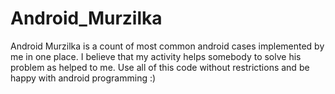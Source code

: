 Android_Murzilka
================

Android Murzilka is a count of most common android cases implemented by me in one place. I believe that my activity helps somebody to solve his problem as helped to me. Use all of this code without restrictions and be happy with android programming :)
